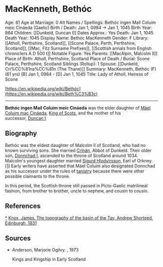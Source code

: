# MacKenneth, Bethóc

Age: 61
Age at Marriage: 0
Alt Names / Spellings: Bethóc ingen Maíl Coluim meic Cináeda (Gaelic)
Birth / Death: Jan 1, 0984 → Jan 1, 1045
Birth Year: 984
Children: [[Dunkeld, Duncan I]]
Dates Approx.: Yes
Death: Jan 1, 1045
Death Year: 1045
Display Name: Bethóc MacKenneth
Gender: F
Library: [[Atholl, Perthshire, Scotland]], [[Scone Palace, Perth, Perthshire, Scotland]], [[Mac, Fitz Surname Prefixes]], [[Scottish annals from English chroniclers A D 500 t]]
Notable Figure: Yes
Parents: [[MacAlpin, Malcolm II]]
Place of Birth: Atholl, Perthshire, Scotland
Place of Death / Burial: Scone Palace, Perthshire, Scotland
Siblings (Rollup): 1
Spouse: [[Dunkeld, Cri%CC%81na%CC%81n (The Thane)]]
Summary: MacKenneth, Bethóc (F) (61 yrs)
[B] Jan 1, 0984 - [D] Jan 1, 1045
Title: Lady of Atholl, Heiress of Scone

[https://en.wikipedia.org/wiki/Bethóc](https://en.wikipedia.org/wiki/Beth%C3%B3c)

---

**Bethóc ingen Maíl Coluim meic Cináeda** was the elder daughter of [Máel Coluim mac Cináeda](https://en.wikipedia.org/wiki/Malcolm_II_of_Scotland), [King of Scots](https://en.wikipedia.org/wiki/King_of_Scots), and the mother of his successor, [Duncan I](https://en.wikipedia.org/wiki/Duncan_I_of_Scotland).

## Biography

Bethóc was the eldest daughter of Malcolm II of Scotland, who had no known surviving sons. She married [Crínán](https://en.wikipedia.org/wiki/Cr%C3%ADn%C3%A1n_of_Dunkeld), Abbot of Dunkeld. Their older son, [Donnchad I](https://en.wikipedia.org/wiki/Duncan_I_of_Scotland), ascended to the throne of Scotland around 1034. Malcolm's youngest daughter married [Sigurd Hlodvirsson](https://en.wikipedia.org/wiki/Sigurd_the_Stout), Earl of Orkney.[[1]](https://en.wikipedia.org/wiki/Beth%C3%B3c#cite_note-Knox-1) Early writers have asserted that Máel Coluim also designated Donnchad as his successor under the rules of [tanistry](https://en.wikipedia.org/wiki/Tanistry) because there were other possible claimants to the throne.

In this period, the Scottish throne still passed in Picto-Gaelic matrilineal fashion, from brother to brother, uncle to nephew, and cousin to cousin.

## References

**[^](https://en.wikipedia.org/wiki/Beth%C3%B3c#cite_ref-Knox_1-0)** [Knox, James. The topography of the basin of the Tay, Andrew Shorteed, Edinburgh, 1831](https://books.google.com/books?id=mp4HAAAAQAAJ&pg=PA133&dq=beth%C3%B3c+biography&hl=en&sa=X&ved=0CEoQ6AEwCTgKahUKEwiTu_bmmfnGAhVKVz4KHZdlBEw#v=onepage&q=beth%C3%B3c%20biography&f=false)

## Sources

- Anderson, Marjorie Ogilvy. , 1973

    Kings and Kingship in Early Scotland